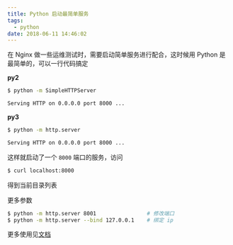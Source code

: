 ```yaml
---
title: Python 启动最简单服务
tags:
  - python
date: 2018-06-11 14:46:02
---
```



在 Nginx 做一些运维测试时，需要启动简单服务进行配合，这时候用 Python 是最简单的，可以一行代码搞定
<!-- more --><!-- toc -->

**py2**

```bash
$ python -m SimpleHTTPServer

Serving HTTP on 0.0.0.0 port 8000 ...
```

**py3**

```bash
$ python -m http.server

Serving HTTP on 0.0.0.0 port 8000 ...
```

这样就启动了一个 `8000` 端口的服务，访问

```bash
$ curl localhost:8000
```

得到当前目录列表

更多参数

```bash
$ python -m http.server 8001                # 修改端口
$ python -m http.server --bind 127.0.0.1    # 绑定 ip
```

更多使用见[文档](https://docs.python.org/3/library/http.server.html#http.server.BaseHTTPRequestHandler.responses)
